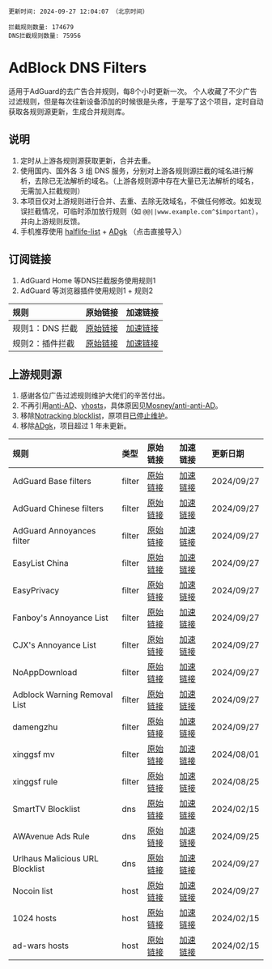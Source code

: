 ```
更新时间: 2024-09-27 12:04:07 （北京时间） 

拦截规则数量: 174679 
DNS拦截规则数量: 75956 

``` 


# AdBlock DNS Filters
适用于AdGuard的去广告合并规则，每8个小时更新一次。
个人收藏了不少广告过滤规则，但是每次往新设备添加的时候很是头疼，于是写了这个项目，定时自动获取各规则源更新，生成合并规则库。

## 说明
1. 定时从上游各规则源获取更新，合并去重。
2. 使用国内、国外各 3 组 DNS 服务，分别对上游各规则源拦截的域名进行解析，去除已无法解析的域名。（上游各规则源中存在大量已无法解析的域名，无需加入拦截规则）
3. 本项目仅对上游规则进行合并、去重、去除无效域名，不做任何修改。如发现误拦截情况，可临时添加放行规则（如 `@@||www.example.com^$important`），并向上游规则反馈。
4. 手机推荐使用 [halflife-list](https://subscribe.adblockplus.org/?location=https://raw.githubusercontent.com/sbwml/halflife-list/master/ad.txt&title=halflife-list) + [ADgk](https://subscribe.adblockplus.org/?location=https://raw.githubusercontent.com/banbendalao/ADgk/master/ADgk.txt&title=ADgk) （点击直接导入）
## 订阅链接
1. AdGuard Home 等DNS拦截服务使用规则1
2. AdGuard 等浏览器插件使用规则1 + 规则2

| 规则 | 原始链接 | 加速链接 |
|:-|:-|:-|
| 规则1：DNS 拦截 | [原始链接](https://raw.githubusercontent.com/Sereinfy/Adblock/main/rules/adblockdns.txt) | [加速链接](https://mirror.ghproxy.com/https://raw.githubusercontent.com/Sereinfy/Adblock/main/rules/adblockdns.txt) |
| 规则2：插件拦截 | [原始链接](https://raw.githubusercontent.com/Sereinfy/Adblock/main/rules/adblockfilters.txt) | [加速链接](https://mirror.ghproxy.com/https://raw.githubusercontent.com/Sereinfy/Adblock/main/rules/adblockfilters.txt) |

## 上游规则源
1. 感谢各位广告过滤规则维护大佬们的辛苦付出。
2. 不再引用[anti-AD](https://anti-ad.net/adguard.txt)、[yhosts](https://raw.githubusercontent.com/VeleSila/yhosts/master/hosts.txt)，具体原因见[Mosney/anti-anti-AD](https://github.com/Mosney/anti-anti-AD)。
3. 移除[Notracking blocklist](https://raw.githubusercontent.com/notracking/hosts-blocklists/master/adblock/adblock.txt)，原项目[已停止维护](https://github.com/notracking/hosts-blocklists/issues/900)。
4. 移除[ADgk](https://raw.githubusercontent.com/banbendalao/ADgk/master/ADgk.txt)，项目超过 1 年未更新。

| 规则 | 类型 | 原始链接 | 加速链接 | 更新日期 |
|:-|:-|:-|:-|:-|
| AdGuard Base filters | filter | [原始链接](https://raw.githubusercontent.com/AdguardTeam/FiltersRegistry/master/filters/filter_2_Base/filter.txt) | [加速链接](https://mirror.ghproxy.com/https://raw.githubusercontent.com/Sereinfy/adblockfilters/main/rules/AdGuard_Base_filters.txt) | 2024/09/27 |
| AdGuard Chinese filters | filter | [原始链接](https://raw.githubusercontent.com/AdguardTeam/FiltersRegistry/master/filters/filter_224_Chinese/filter.txt) | [加速链接](https://mirror.ghproxy.com/https://raw.githubusercontent.com/Sereinfy/adblockfilters/main/rules/AdGuard_Chinese_filters.txt) | 2024/09/27 |
| AdGuard Annoyances filter | filter | [原始链接](https://raw.githubusercontent.com/AdguardTeam/FiltersRegistry/master/filters/filter_14_Annoyances/filter.txt) | [加速链接](https://mirror.ghproxy.com/https://raw.githubusercontent.com/Sereinfy/adblockfilters/main/rules/AdGuard_Annoyances_filter.txt) | 2024/09/27 |
| EasyList China | filter | [原始链接](https://easylist-downloads.adblockplus.org/easylistchina.txt) | [加速链接](https://mirror.ghproxy.com/https://raw.githubusercontent.com/Sereinfy/adblockfilters/main/rules/EasyList_China.txt) | 2024/09/27 |
| EasyPrivacy | filter | [原始链接](https://easylist-downloads.adblockplus.org/easyprivacy.txt) | [加速链接](https://mirror.ghproxy.com/https://raw.githubusercontent.com/Sereinfy/adblockfilters/main/rules/EasyPrivacy.txt) | 2024/09/27 |
| Fanboy's Annoyance List | filter | [原始链接](https://easylist.to/easylist/fanboy-social.txt) | [加速链接](https://mirror.ghproxy.com/https://raw.githubusercontent.com/Sereinfy/adblockfilters/main/rules/Fanboy's_Annoyance_List.txt) | 2024/09/27 |
| CJX's Annoyance List | filter | [原始链接](https://raw.githubusercontent.com/cjx82630/cjxlist/master/cjx-annoyance.txt) | [加速链接](https://mirror.ghproxy.com/https://raw.githubusercontent.com/Sereinfy/adblockfilters/main/rules/CJX's_Annoyance_List.txt) | 2024/09/27 |
| NoAppDownload | filter | [原始链接](https://raw.githubusercontent.com/Noyllopa/NoAppDownload/master/NoAppDownload.txt) | [加速链接](https://mirror.ghproxy.com/https://raw.githubusercontent.com/Sereinfy/adblockfilters/main/rules/NoAppDownload.txt) | 2024/09/27 |
| Adblock Warning Removal List | filter | [原始链接](https://easylist-downloads.adblockplus.org/antiadblockfilters.txt) | [加速链接](https://mirror.ghproxy.com/https://raw.githubusercontent.com/Sereinfy/adblockfilters/main/rules/Adblock_Warning_Removal_List.txt) | 2024/09/27 |
| damengzhu | filter | [原始链接](https://raw.githubusercontent.com/damengzhu/banad/main/jiekouAD.txt) | [加速链接](https://mirror.ghproxy.com/https://raw.githubusercontent.com/Sereinfy/adblockfilters/main/rules/damengzhu.txt) | 2024/09/27 |
| xinggsf mv | filter | [原始链接](https://raw.githubusercontent.com/xinggsf/Adblock-Plus-Rule/master/mv.txt) | [加速链接](https://mirror.ghproxy.com/https://raw.githubusercontent.com/Sereinfy/adblockfilters/main/rules/xinggsf_mv.txt) | 2024/08/01 |
| xinggsf rule | filter | [原始链接](https://raw.githubusercontent.com/xinggsf/Adblock-Plus-Rule/master/rule.txt) | [加速链接](https://mirror.ghproxy.com/https://raw.githubusercontent.com/Sereinfy/adblockfilters/main/rules/xinggsf_rule.txt) | 2024/08/25 |
| SmartTV Blocklist | dns | [原始链接](https://raw.githubusercontent.com/Perflyst/PiHoleBlocklist/master/SmartTV-AGH.txt) | [加速链接](https://mirror.ghproxy.com/https://raw.githubusercontent.com/Sereinfy/adblockfilters/main/rules/SmartTV_Blocklist.txt) | 2024/02/15 |
| AWAvenue Ads Rule | dns | [原始链接](https://raw.githubusercontent.com/TG-Twilight/AWAvenue-Ads-Rule/main/AWAvenue-Ads-Rule.txt) | [加速链接](https://mirror.ghproxy.com/https://raw.githubusercontent.com/Sereinfy/adblockfilters/main/rules/AWAvenue_Ads_Rule.txt) | 2024/09/25 |
| Urlhaus Malicious URL Blocklist | dns | [原始链接](https://malware-filter.gitlab.io/malware-filter/urlhaus-filter-agh-online.txt) | [加速链接](https://mirror.ghproxy.com/https://raw.githubusercontent.com/Sereinfy/adblockfilters/main/rules/Urlhaus_Malicious_URL_Blocklist.txt) | 2024/09/27 |
| Nocoin list | host | [原始链接](https://raw.githubusercontent.com/hoshsadiq/adblock-nocoin-list/master/hosts.txt) | [加速链接](https://mirror.ghproxy.com/https://raw.githubusercontent.com/Sereinfy/adblockfilters/main/rules/Nocoin_list.txt) | 2024/09/27 |
| 1024 hosts | host | [原始链接](https://raw.githubusercontent.com/Goooler/1024_hosts/master/hosts) | [加速链接](https://mirror.ghproxy.com/https://raw.githubusercontent.com/Sereinfy/adblockfilters/main/rules/1024_hosts.txt) | 2024/02/15 |
| ad-wars hosts | host | [原始链接](https://raw.githubusercontent.com/jdlingyu/ad-wars/master/hosts) | [加速链接](https://mirror.ghproxy.com/https://raw.githubusercontent.com/Sereinfy/adblockfilters/main/rules/ad-wars_hosts.txt) | 2024/02/15 |
